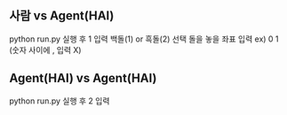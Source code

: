 ## 사람 vs Agent(HAI)
python run.py 실행 후 1 입력
백돌(1) or 흑돌(2) 선택
돌을 놓을 좌표 입력 ex) 0 1 (숫자 사이에 , 입력 X)
## Agent(HAI) vs Agent(HAI)
python run.py 실행 후 2 입력
